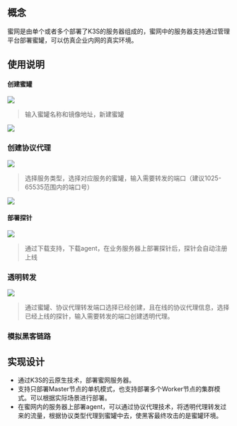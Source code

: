 ## 概念
蜜网是由单个或者多个部署了K3S的服务器组成的，蜜网中的服务器支持通过管理平台部署蜜罐，可以仿真企业内网的真实环境。
## 使用说明
#### 创建蜜罐
![](https://www.showdoc.com.cn/server/api/attachment/visitfile/sign/bb2930f42f0abf97d93a6dcd20d8e41c)
>输入蜜罐名称和镜像地址，新建蜜罐

![](https://www.showdoc.com.cn/server/api/attachment/visitfile/sign/cf38647efe9b75b83b493209dd0bf224)


### 创建协议代理
![](https://www.showdoc.com.cn/server/api/attachment/visitfile/sign/bae7dc0400132636ddae652e24add9b5)
>选择服务类型，选择对应服务的蜜罐，输入需要转发的端口（建议1025-65535范围内的端口号）

![](https://www.showdoc.com.cn/server/api/attachment/visitfile/sign/ecc6dfa08a2ba6ceda56a0393c33a078)


#### 部署探针
![](https://www.showdoc.com.cn/server/api/attachment/visitfile/sign/fe8039241bf9e5fa6effe9118000918d)
>通过下载支持，下载agent，在业务服务器上部署探针后，探针会自动注册上线

### 透明转发
![](https://www.showdoc.com.cn/server/api/attachment/visitfile/sign/4f2f44a33bde0ae732d87dc98f489908)
>通过蜜罐、协议代理转发端口选择已经创建，且在线的协议代理信息，选择已经上线的探针，输入需要转发的端口创建透明代理。

### 模拟黑客链路

## 实现设计
* 通过K3S的云原生技术，部署蜜网服务器。
* 支持只部署Master节点的单机模式，也支持部署多个Worker节点的集群模式。可以根据实际场景进行部署。
* 在蜜网内的服务器上部署agent，可以通过协议代理技术，将透明代理转发过来的流量，根据协议类型代理到蜜罐中去，使黑客最终攻击的是蜜罐环境。
